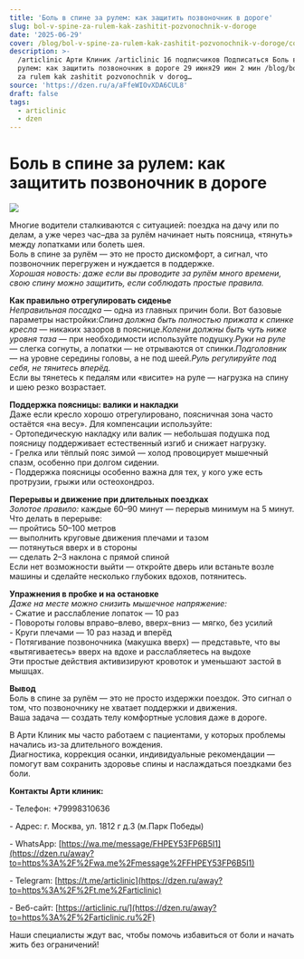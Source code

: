 ```yaml
---
title: 'Боль в спине за рулем: как защитить позвоночник в дороге'
slug: bol-v-spine-za-rulem-kak-zashitit-pozvonochnik-v-doroge
date: '2025-06-29'
cover: /blog/bol-v-spine-za-rulem-kak-zashitit-pozvonochnik-v-doroge/cover.jpg
description: >-
  /articlinic Арти Клиник /articlinic 16 подписчиков Подписаться Боль в спине за
  рулем: как защитить позвоночник в дороге 29 июня29 июн 2 мин /blog/bol v spine
  za rulem kak zashitit pozvonochnik v dorog…
source: 'https://dzen.ru/a/aFfeWIOvXDA6CUL8'
draft: false
tags:
  - articlinic
  - dzen
---
```


# Боль в спине за рулем: как защитить позвоночник в дороге

![](/blog/bol-v-spine-za-rulem-kak-zashitit-pozvonochnik-v-doroge/img-0.jpg)

Многие водители сталкиваются с ситуацией: поездка на дачу или по делам, а уже через час–два за рулём начинает ныть поясница, «тянуть» между лопатками или болеть шея.  
Боль в спине за рулём — это не просто дискомфорт, а сигнал, что позвоночник перегружен и нуждается в поддержке.  
_Хорошая новость: даже если вы проводите за рулём много времени, свою спину можно защитить, если соблюдать простые правила._  
  
**Как правильно отрегулировать сиденье**  
_Неправильная посадка_ — одна из главных причин боли. Вот базовые параметры настройки:_Спина должна быть полностью прижата к спинке кресла_ — никаких зазоров в пояснице._Колени должны быть чуть ниже уровня таза_ — при необходимости используйте подушку._Руки на руле_ — слегка согнуты, а лопатки — не отрываются от спинки._Подголовник_ — на уровне середины головы, а не под шеей._Руль регулируйте под себя, не тянитесь вперёд._  
Если вы тянетесь к педалям или «висите» на руле — нагрузка на спину и шею резко возрастает.  
  
**Поддержка поясницы: валики и накладки**  
Даже если кресло хорошо отрегулировано, поясничная зона часто остаётся «на весу». Для компенсации используйте:  
\- Ортопедическую накладку или валик — небольшая подушка под поясницу поддерживает естественный изгиб и снижает нагрузку.  
\- Грелка или тёплый пояс зимой — холод провоцирует мышечный спазм, особенно при долгом сидении.  
\- Поддержка поясницы особенно важна для тех, у кого уже есть протрузии, грыжи или остеохондроз.  
  
**Перерывы и движение при длительных поездках**  
_Золотое правило:_ каждые 60–90 минут — перерыв минимум на 5 минут.  
Что делать в перерыве:  
— пройтись 50–100 метров  
— выполнить круговые движения плечами и тазом  
— потянуться вверх и в стороны  
— сделать 2–3 наклона с прямой спиной  
Если нет возможности выйти — откройте дверь или встаньте возле машины и сделайте несколько глубоких вдохов, потянитесь.  
  
**Упражнения в пробке и на остановке**  
_Даже на месте можно снизить мышечное напряжение:_  
\- Сжатие и расслабление лопаток — 10 раз  
\- Повороты головы вправо–влево, вверх–вниз — мягко, без усилий  
\- Круги плечами — 10 раз назад и вперёд  
\- Потягивание позвоночника (макушка вверх) — представьте, что вы «вытягиваетесь» вверх на вдохе и расслабляетесь на выдохе  
Эти простые действия активизируют кровоток и уменьшают застой в мышцах.  
  
**Вывод**  
Боль в спине за рулём — это не просто издержки поездок. Это сигнал о том, что позвоночнику не хватает поддержки и движения.  
Ваша задача — создать телу комфортные условия даже в дороге.  
  
В Арти Клиник мы часто работаем с пациентами, у которых проблемы начались из-за длительного вождения.  
Диагностика, коррекция осанки, индивидуальные рекомендации — помогут вам сохранить здоровье спины и наслаждаться поездками без боли.  

**Контакты Арти клиник:**

\- Телефон: +79998310636

\- Адрес: г. Москва, ул. 1812 г д.3 (м.Парк Победы)

\- WhatsApp: [https://wa.me/message/FHPEY53FP6B5I1](https://dzen.ru/away?to=https%3A%2F%2Fwa.me%2Fmessage%2FFHPEY53FP6B5I1)

\- Telegram: [https://t.me/articlinic](https://dzen.ru/away?to=https%3A%2F%2Ft.me%2Farticlinic)

\- Веб-сайт: [https://articlinic.ru/](https://dzen.ru/away?to=https%3A%2F%2Farticlinic.ru%2F)

Наши специалисты ждут вас, чтобы помочь избавиться от боли и начать жить без ограничений!